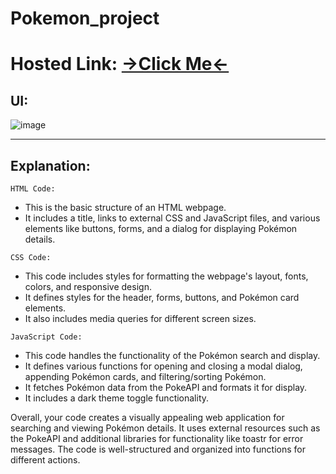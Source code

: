 # Pokemon_project
# Hosted Link: [→Click Me←](https://mayankkatheriya.github.io/Pokemon_project/)

## UI:
![image](https://github.com/Mayankkatheriya/Pokemon_project/assets/128832286/70019983-0972-49c1-8338-b3f9a18f6f02)

---
## Explanation:

`HTML Code:`

* This is the basic structure of an HTML webpage.
* It includes a title, links to external CSS and JavaScript files, and various elements like buttons, forms, and a dialog for displaying Pokémon details.

`CSS Code:`

* This code includes styles for formatting the webpage's layout, fonts, colors, and responsive design.
* It defines styles for the header, forms, buttons, and Pokémon card elements.
* It also includes media queries for different screen sizes.

`JavaScript Code:`

* This code handles the functionality of the Pokémon search and display.
* It defines various functions for opening and closing a modal dialog, appending Pokémon cards, and filtering/sorting Pokémon.
* It fetches Pokémon data from the PokeAPI and formats it for display.
* It includes a dark theme toggle functionality.

Overall, your code creates a visually appealing web application for searching and viewing Pokémon details. It uses external resources such as the PokeAPI and additional libraries for functionality like toastr for error messages. The code is well-structured and organized into functions for different actions.
